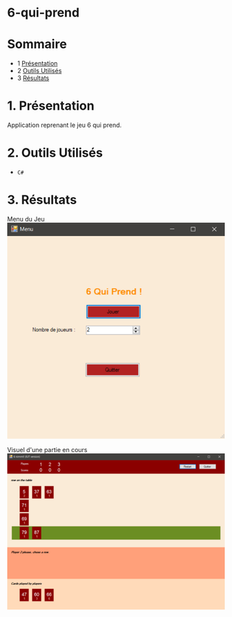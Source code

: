 # 6-qui-prend

# Sommaire

* 1 [Présentation](#1)
* 2 [Outils Utilisés](#2)
* 3 [Résultats](#3)

<h1 id="1">1. Présentation</h1>

Application reprenant le jeu 6 qui prend.

<h1 id="2">2. Outils Utilisés</h1>

* ``C#``

<h1 id="3">3. Résultats</h1>

Menu du Jeu
![menu](images/menu.png "menu")

Visuel d'une partie en cours
![partie](images/partie.png "partie")

